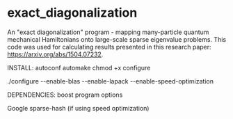 # exact_diagonalization
An "exact diagonalization" program - mapping many-particle quantum mechanical Hamiltonians onto large-scale sparse eigenvalue problems. This code was used for calculating results presented in this research paper: https://arxiv.org/abs/1504.07232.

INSTALL:
autoconf
automake
chmod +x configure

./configure --enable-blas --enable-lapack --enable-speed-optimization

DEPENDENCIES: boost program options

Google sparse-hash (if using speed optimization)
